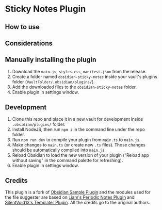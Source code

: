 # Sticky Notes Plugin



## How to use



## Considerations



## Manually installing the plugin

1. Download the `main.js`, `styles.css`, `manifest.json` from the release.
2. Create a folder named `obsidian-sticky-notes` inside your vault's plugins folder (`VaultFolder/.obsidian/plugins/`).
3. Add the downloaded files to the `obsidian-sticky-notes` folder.
4. Enable plugin in settings window.

## Development

1. Clone this repo and place it in a new vault for development inside `.obsidian/plugins/` folder.
2. Install NodeJS, then run `npm i` in the command line under the repo folder.
3. Run `npm run dev` to compile your plugin from `main.ts` to `main.js`.
4. Make changes to `main.ts` (or create new `.ts` files). Those changes should be automatically compiled into `main.js`.
5. Reload Obsidian to load the new version of your plugin ("Reload app without saving" in the command palette for refreshing).
6. Enable plugin in settings window.

## Credits

This plugin is a fork of [Obsidian Sample Plugin](https://github.com/obsidianmd/obsidian-sample-plugin) and the modules used for the file suggester are based on [Liam's Periodic Notes Plugin](https://github.com/liamcain/obsidian-periodic-notes) and [SilentVoid13's Templater Plugin](https://github.com/SilentVoid13/Templater). All the credits go to the original authors.